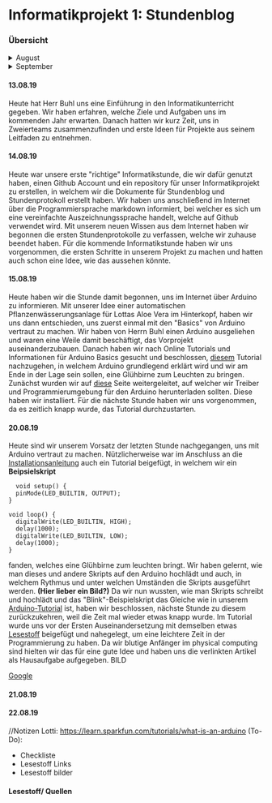 # Informatikprojekt 1: Stundenblog

### Übersicht
<details>
  <summary>August</summary>
  
##### [13.08.19](#1308)
##### [14.08.19](#1408)
##### [15.08.19](#1508)
##### [20.08.19](#2008)
##### [21.08.19](#2108)
##### [22.08.19](#2208)
</details>
<details>
  <summary>September</summary>

##### [xx.09.19](#xx09)
</details>





#### 13.08.19 <a name="1308"></a> 
Heute hat Herr Buhl uns eine Einführung in den Informatikunterricht gegeben. Wir haben erfahren, welche Ziele und Aufgaben uns im kommenden Jahr erwarten. Danach hatten wir kurz Zeit, uns in Zweierteams zusammenzufinden und erste Ideen für Projekte aus seinem Leitfaden zu entnehmen. 

#### 14.08.19 <a name="1408"></a> 
Heute war unsere erste "richtige" Informatikstunde, die wir dafür genutzt haben, einen Github Account und ein repository für unser Informatikprojekt zu erstellen, in welchem wir die Dokumente für Stundenblog und Stundenprotokoll erstellt haben. Wir haben uns anschließend im Internet über die Programmiersprache markdown informiert, bei welcher es sich um eine vereinfachte Auszeichnungssprache handelt, welche auf Github verwendet wird. Mit unserem neuen Wissen aus dem Internet haben wir begonnen die ersten Stundenprotokolle zu verfassen, welche wir zuhause beendet haben.
Für die kommende Informatikstunde haben wir uns vorgenommen, die ersten Schritte in unserem Projekt zu machen und hatten auch schon eine Idee, wie das aussehen könnte.

#### 15.08.19 <a name="1508"></a> 
Heute haben wir die Stunde damit begonnen, uns im Internet über Arduino zu informieren. Mit unserer Idee einer automatischen Pflanzenwässerungsanlage für Lottas Aloe Vera im Hinterkopf, haben wir uns dann entschieden, uns zuerst einmal mit den "Basics" von Arduino vertraut zu machen. Wir haben von Herrn Buhl einen Arduino ausgeliehen und waren eine Weile damit beschäftigt, das Vorprojekt auseinanderzubauen. Danach haben wir nach Online Tutorials und Informationen für Arduino Basics gesucht und beschlossen, [diesem](https://learn.sparkfun.com/tutorials/what-is-an-arduino/all) Tutorial nachzugehen, in welchem Arduino grundlegend erklärt wird und wir am Ende in der Lage sein sollen, eine Glühbirne zum Leuchten zu bringen.
Zunächst wurden wir auf [diese](https://learn.sparkfun.com/tutorials/installing-arduino-ide) Seite weitergeleitet, auf welcher wir Treiber und Programmierumgebung für den Arduino herunterladen sollten. Diese haben wir installiert.
Für die nächste Stunde haben wir uns vorgenommen, da es zeitlich knapp wurde, das Tutorial durchzustarten.


#### 20.08.19 <a name="2008"></a> 
Heute sind wir unserem Vorsatz der letzten Stunde nachgegangen, uns mit Arduino vertraut zu machen. Nützlicherweise war im Anschluss an die [Installationsanleitung](https://learn.sparkfun.com/tutorials/installing-arduino-ide) auch ein Tutorial beigefügt, in welchem wir ein **Beipsielskript**

```
  void setup() {
  pinMode(LED_BUILTIN, OUTPUT);
}

void loop() {
  digitalWrite(LED_BUILTIN, HIGH);
  delay(1000); 
  digitalWrite(LED_BUILTIN, LOW);
  delay(1000); 
}
```
fanden, welches eine Glühbirne zum leuchten bringt. Wir haben gelernt, wie man dieses und andere Skripts auf den Arduino hochlädt und auch, in welchem Rythmus und unter welchen Umständen die Skripts ausgeführt werden.
**(Hier lieber ein Bild?)**
Da wir nun wussten, wie man Skripts schreibt und hochlädt und das "Blink"-Beispielskript das Gleiche wie in unserem [Arduino-Tutorial](https://learn.sparkfun.com/tutorials/what-is-an-arduino) ist, haben wir beschlossen, nächste Stunde zu diesem zurückzukehren, weil die Zeit mal wieder etwas knapp wurde.
Im Tutorial wurde uns vor der Ersten Auseinandersetzung mit demselben etwas [Lesestoff](#Lesestoff) beigefügt und nahegelegt, um eine leichtere Zeit in der Programmierung zu haben. Da wir blutige Anfänger im physical computing sind hielten wir das für eine gute Idee und haben uns die verlinkten Artikel als Hausaufgabe aufgegeben.
BILD

<a href="google.com" target="_blank">Google</a>

#### 21.08.19 <a name="2108"></a> 

#### 22.08.19 <a name="2208"></a> 


//Notizen
Lotti: https://learn.sparkfun.com/tutorials/what-is-an-arduino
(To-Do):
- Checkliste
- Lesestoff Links
- Lesestoff bilder

<!--- just --->


#### Lesestoff/ Quellen <a name="Lesestoff"></a>

